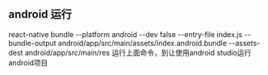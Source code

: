 ## android 运行
react-native bundle --platform android --dev false --entry-file index.js --bundle-output
 android/app/src/main/assets/index.android.bundle --assets-dest android/app/src/main/res
 运行上面命令，到让使用android studio运行android项目